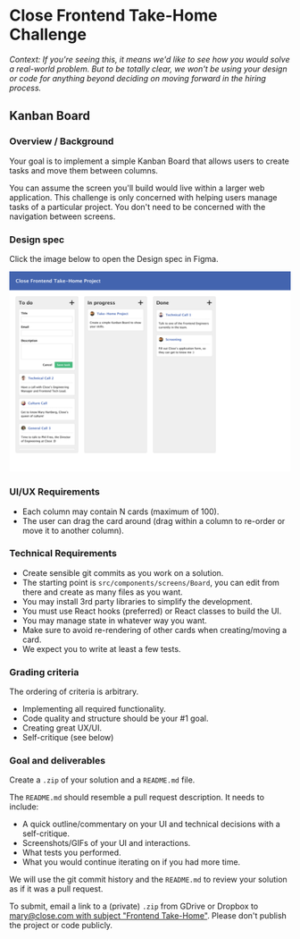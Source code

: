 # Close Frontend Take-Home Challenge

_Context: If you're seeing this, it means we'd like to see how you would solve a real-world problem. But to be totally clear, we won't be using your design or code for anything beyond deciding on moving forward in the hiring process._

## Kanban Board

### Overview / Background

Your goal is to implement a simple Kanban Board that allows users to create tasks and move them between columns.

You can assume the screen you'll build would live within a larger web application. This challenge is only concerned with helping users manage tasks of a particular project. You don't need to be concerned with the navigation between screens.

### Design spec

Click the image below to open the Design spec in Figma.

[![Screenshot](./screenshot.png)](https://www.figma.com/file/tAz0AHV0d4eiUPV0ExihW6/Close-Take-Home)

### UI/UX Requirements

- Each column may contain N cards (maximum of 100).
- The user can drag the card around (drag within a column to re-order or move it to another column).

### Technical Requirements

- Create sensible git commits as you work on a solution.
- The starting point is `src/components/screens/Board`, you can edit from there and create as many files as you want.
- You may install 3rd party libraries to simplify the development.
- You must use React hooks (preferred) or React classes to build the UI.
- You may manage state in whatever way you want.
- Make sure to avoid re-rendering of other cards when creating/moving a card.
- We expect you to write at least a few tests.

### Grading criteria

The ordering of criteria is arbitrary.

- Implementing all required functionality.
- Code quality and structure should be your #1 goal.
- Creating great UX/UI.
- Self-critique (see below)

### Goal and deliverables

Create a `.zip` of your solution and a `README.md` file.

The `README.md` should resemble a pull request description.
It needs to include:

- A quick outline/commentary on your UI and technical decisions with a self-critique.
- Screenshots/GIFs of your UI and interactions.
- What tests you performed.
- What you would continue iterating on if you had more time.

We will use the git commit history and the `README.md` to review your solution as if it was a pull request.

To submit, email a link to a (private) `.zip` from GDrive or Dropbox to [mary@close.com with subject "Frontend Take-Home"](mailto:mary@close.com?Subject=Frontend%20Take-Home). Please don't publish the project or code publicly.
